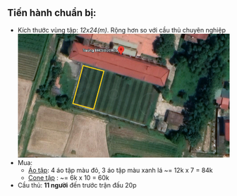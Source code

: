 ## Tiến hành chuẩn bị:
- Kích thước vùng tập: *12x24(m)*. Rộng hơn so với cầu thủ chuyên nghiệp
![vung-tap-12x24m](images/12x24m.png)
- Mua: 
  - [Áo
tập](https://shopee.vn/%C3%81o-team-building-%C3%A1o-l%C6%B0%E1%BB%9Bi-T%E1%BA%ADp-B%C3%B3ng-%C4%90%C3%A1-pitch-chi%E1%BA%BFn-thu%E1%BA%ADt-b%C3%B3ng-%C4%91%C3%A1.-t%E1%BB%95-ch%E1%BB%A9c-s%E1%BB%B1-ki%E1%BB%87n-ngo%C3%A0i-tr%E1%BB%9Di-i.57459908.2535321900?sp_atk=e2a58b6e-9a34-4d7f-b4d8-13bfbc3a3f5c&xptdk=e2a58b6e-9a34-4d7f-b4d8-13bfbc3a3f5c): 4 áo tập màu đỏ, 3 áo tập màu xanh lá ~= 12k x 7 = 84k 
  - [Cone tập](https://shopee.vn/N%E1%BA%A5m-t%E1%BA%ADp-chi%E1%BA%BFn-thu%E1%BA%ADt-Marker-Cone-Ch%C3%B3p-n%E1%BA%A5m-t%E1%BA%ADp-luy%E1%BB%87n-trong-b%C3%B3ng-%C4%91%C3%A1-b%C3%B3ng-r%E1%BB%95...-nh%E1%BB%B1a-nhi%E1%BB%81u-m%C3%A0u-10cm-23cm-30cm-50cm-i.14946198.6546186641?sp_atk=4837b740-3161-4668-9e42-33d1a34e0a68&xptdk=4837b740-3161-4668-9e42-33d1a34e0a68) : ~= 6k x 10 = 60k
- Cầu thủ: **11 người** đến trước trận đấu 20p 

